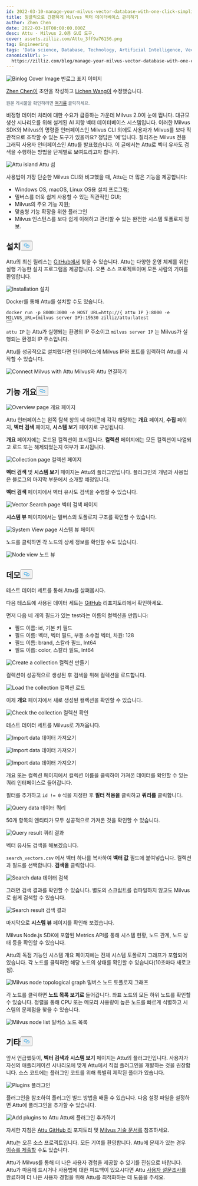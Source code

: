 ```yaml
---
id: 2022-03-10-manage-your-milvus-vector-database-with-one-click-simplicity.md
title: 원클릭으로 간편하게 Milvus 벡터 데이터베이스 관리하기
author: Zhen Chen
date: 2022-03-10T00:00:00.000Z
desc: Attu - Milvus 2.0용 GUI 도구.
cover: assets.zilliz.com/Attu_3ff9a76156.png
tag: Engineering
tags: 'Data science, Database, Technology, Artificial Intelligence, Vector Management'
canonicalUrl: >-
  https://zilliz.com/blog/manage-your-milvus-vector-database-with-one-click-simplicity
---
```

<p>
  
   <span class="img-wrapper"> <img translate="no" src="https://assets.zilliz.com/Attu_3ff9a76156.png" alt="Binlog Cover Image" class="doc-image" id="binlog-cover-image" />
   </span> <span class="img-wrapper"> <span>빈로그 표지 이미지</span> </span></p>
<p><a href="https://github.com/czhen-zilliz">Zhen Chen이</a> 초안을 작성하고 <a href="https://github.com/LocoRichard">Lichen Wang이</a> 수정했습니다.</p>
<p style="font-size: 12px;color: #4c5a67">원본 게시물을 확인하려면 <a href="https://zilliz.com/blog/manage-your-milvus-vector-database-with-one-click-simplicity">여기를</a> 클릭하세요.</p> 
<p>비정형 데이터 처리에 대한 수요가 급증하는 가운데 Milvus 2.0이 눈에 띕니다. 대규모 생산 시나리오를 위해 설계된 AI 지향 벡터 데이터베이스 시스템입니다. 이러한 Milvus SDK와 Milvus의 명령줄 인터페이스인 Milvus CLI 외에도 사용자가 Milvus를 보다 직관적으로 조작할 수 있는 도구가 있을까요? 정답은 '예'입니다. 질리즈는 Milvus 전용 그래픽 사용자 인터페이스인 Attu를 발표했습니다. 이 글에서는 Attu로 벡터 유사도 검색을 수행하는 방법을 단계별로 보여드리고자 합니다.</p>
<p>
  
   <span class="img-wrapper"> <img translate="no" src="https://assets.zilliz.com/map_aa1cda30d4.png" alt="Attu island" class="doc-image" id="attu-island" />
   </span> <span class="img-wrapper"> <span>Attu 섬</span> </span></p>
<p>사용법이 가장 단순한 Milvus CLI와 비교했을 때, Attu는 더 많은 기능을 제공합니다:</p>
<ul>
<li>Windows OS, macOS, Linux OS용 설치 프로그램;</li>
<li>밀버스를 더욱 쉽게 사용할 수 있는 직관적인 GUI;</li>
<li>Milvus의 주요 기능 지원;</li>
<li>맞춤형 기능 확장을 위한 플러그인</li>
<li>Milvus 인스턴스를 보다 쉽게 이해하고 관리할 수 있는 완전한 시스템 토폴로지 정보.</li>
</ul>
<h2 id="Installation" class="common-anchor-header">설치<button data-href="#Installation" class="anchor-icon" translate="no">
      <svg translate="no"
        aria-hidden="true"
        focusable="false"
        height="20"
        version="1.1"
        viewBox="0 0 16 16"
        width="16"
      >
        <path
          fill="#0092E4"
          fill-rule="evenodd"
          d="M4 9h1v1H4c-1.5 0-3-1.69-3-3.5S2.55 3 4 3h4c1.45 0 3 1.69 3 3.5 0 1.41-.91 2.72-2 3.25V8.59c.58-.45 1-1.27 1-2.09C10 5.22 8.98 4 8 4H4c-.98 0-2 1.22-2 2.5S3 9 4 9zm9-3h-1v1h1c1 0 2 1.22 2 2.5S13.98 12 13 12H9c-.98 0-2-1.22-2-2.5 0-.83.42-1.64 1-2.09V6.25c-1.09.53-2 1.84-2 3.25C6 11.31 7.55 13 9 13h4c1.45 0 3-1.69 3-3.5S14.5 6 13 6z"
        ></path>
      </svg>
    </button></h2><p>Attu의 최신 릴리스는 <a href="https://github.com/zilliztech/attu/releases">GitHub에서</a> 찾을 수 있습니다. Attu는 다양한 운영 체제를 위한 실행 가능한 설치 프로그램을 제공합니다. 오픈 소스 프로젝트이며 모든 사람의 기여를 환영합니다.</p>
<p>
  
   <span class="img-wrapper"> <img translate="no" src="https://assets.zilliz.com/installation_bbe62873af.png" alt="Installation" class="doc-image" id="installation" />
   </span> <span class="img-wrapper"> <span>설치</span> </span></p>
<p>Docker를 통해 Attu를 설치할 수도 있습니다.</p>
<pre><code translate="no" class="language-shell">docker run -p <span class="hljs-number">8000</span>:<span class="hljs-number">3000</span> -e <span class="hljs-variable constant_">HOST_URL</span>=<span class="hljs-attr">http</span>:<span class="hljs-comment">//{ attu IP }:8000 -e MILVUS_URL={milvus server IP}:19530 zilliz/attu:latest</span>
<button class="copy-code-btn"></button></code></pre>
<p><code translate="no">attu IP</code> 는 Attu가 실행되는 환경의 IP 주소이고 <code translate="no">milvus server IP</code> 는 Milvus가 실행되는 환경의 IP 주소입니다.</p>
<p>Attu를 성공적으로 설치했다면 인터페이스에 Milvus IP와 포트를 입력하여 Attu를 시작할 수 있습니다.</p>
<p>
  
   <span class="img-wrapper"> <img translate="no" src="https://assets.zilliz.com/connect_1fde46d9d5.png" alt="Connect Milvus with Attu" class="doc-image" id="connect-milvus-with-attu" />
   </span> <span class="img-wrapper"> <span>Milvus와 Attu 연결하기</span> </span></p>
<h2 id="Feature-overview" class="common-anchor-header">기능 개요<button data-href="#Feature-overview" class="anchor-icon" translate="no">
      <svg translate="no"
        aria-hidden="true"
        focusable="false"
        height="20"
        version="1.1"
        viewBox="0 0 16 16"
        width="16"
      >
        <path
          fill="#0092E4"
          fill-rule="evenodd"
          d="M4 9h1v1H4c-1.5 0-3-1.69-3-3.5S2.55 3 4 3h4c1.45 0 3 1.69 3 3.5 0 1.41-.91 2.72-2 3.25V8.59c.58-.45 1-1.27 1-2.09C10 5.22 8.98 4 8 4H4c-.98 0-2 1.22-2 2.5S3 9 4 9zm9-3h-1v1h1c1 0 2 1.22 2 2.5S13.98 12 13 12H9c-.98 0-2-1.22-2-2.5 0-.83.42-1.64 1-2.09V6.25c-1.09.53-2 1.84-2 3.25C6 11.31 7.55 13 9 13h4c1.45 0 3-1.69 3-3.5S14.5 6 13 6z"
        ></path>
      </svg>
    </button></h2><p>
  
   <span class="img-wrapper"> <img translate="no" src="https://assets.zilliz.com/overview_591e230514.png" alt="Overview page" class="doc-image" id="overview-page" />
   </span> <span class="img-wrapper"> <span>개요 페이지</span> </span></p>
<p>Attu 인터페이스는 왼쪽 탐색 창의 네 아이콘에 각각 해당하는 <strong>개요</strong> 페이지, <strong>수집</strong> 페이지, <strong>벡터 검색</strong> 페이지, <strong>시스템 보기</strong> 페이지로 구성됩니다.</p>
<p><strong>개요</strong> 페이지에는 로드된 컬렉션이 표시됩니다. <strong>컬렉션</strong> 페이지에는 모든 컬렉션이 나열되고 로드 또는 해제되었는지 여부가 표시됩니다.</p>
<p>
  
   <span class="img-wrapper"> <img translate="no" src="https://assets.zilliz.com/collection_42656fe308.png" alt="Collection page" class="doc-image" id="collection-page" />
   </span> <span class="img-wrapper"> <span>컬렉션 페이지</span> </span></p>
<p><strong>벡터 검색</strong> 및 <strong>시스템 보기</strong> 페이지는 Attu의 플러그인입니다. 플러그인의 개념과 사용법은 블로그의 마지막 부분에서 소개할 예정입니다.</p>
<p><strong>벡터 검색</strong> 페이지에서 벡터 유사도 검색을 수행할 수 있습니다.</p>
<p>
  
   <span class="img-wrapper"> <img translate="no" src="https://assets.zilliz.com/vector_search_be7365687c.png" alt="Vector Search page" class="doc-image" id="vector-search-page" />
   </span> <span class="img-wrapper"> <span>벡터 검색 페이지</span> </span></p>
<p><strong>시스템 뷰</strong> 페이지에서는 밀버스의 토폴로지 구조를 확인할 수 있습니다.</p>
<p>
  
   <span class="img-wrapper"> <img translate="no" src="https://assets.zilliz.com/system_view_e1df15023d.png" alt="System View page" class="doc-image" id="system-view-page" />
   </span> <span class="img-wrapper"> <span>시스템 뷰 페이지</span> </span></p>
<p>노드를 클릭하면 각 노드의 상세 정보를 확인할 수도 있습니다.</p>
<p>
  
   <span class="img-wrapper"> <img translate="no" src="https://assets.zilliz.com/node_view_5bbc25f9b2.png" alt="Node view" class="doc-image" id="node-view" />
   </span> <span class="img-wrapper"> <span>노드 뷰</span> </span></p>
<h2 id="Demonstration" class="common-anchor-header">데모<button data-href="#Demonstration" class="anchor-icon" translate="no">
      <svg translate="no"
        aria-hidden="true"
        focusable="false"
        height="20"
        version="1.1"
        viewBox="0 0 16 16"
        width="16"
      >
        <path
          fill="#0092E4"
          fill-rule="evenodd"
          d="M4 9h1v1H4c-1.5 0-3-1.69-3-3.5S2.55 3 4 3h4c1.45 0 3 1.69 3 3.5 0 1.41-.91 2.72-2 3.25V8.59c.58-.45 1-1.27 1-2.09C10 5.22 8.98 4 8 4H4c-.98 0-2 1.22-2 2.5S3 9 4 9zm9-3h-1v1h1c1 0 2 1.22 2 2.5S13.98 12 13 12H9c-.98 0-2-1.22-2-2.5 0-.83.42-1.64 1-2.09V6.25c-1.09.53-2 1.84-2 3.25C6 11.31 7.55 13 9 13h4c1.45 0 3-1.69 3-3.5S14.5 6 13 6z"
        ></path>
      </svg>
    </button></h2><p>테스트 데이터 세트를 통해 Attu를 살펴봅시다.</p>
<p>다음 테스트에 사용된 데이터 세트는 <a href="https://github.com/zilliztech/attu/tree/main/examples">GitHub</a> 리포지토리에서 확인하세요.</p>
<p>먼저 다음 네 개의 필드가 있는 test라는 이름의 컬렉션을 만듭니다:</p>
<ul>
<li>필드 이름: id, 기본 키 필드</li>
<li>필드 이름: 벡터, 벡터 필드, 부동 소수점 벡터, 차원: 128</li>
<li>필드 이름: brand, 스칼라 필드, Int64</li>
<li>필드 이름: color, 스칼라 필드, Int64</li>
</ul>
<p>
  
   <span class="img-wrapper"> <img translate="no" src="https://assets.zilliz.com/create_collection_95dfa15354.png" alt="Create a collection" class="doc-image" id="create-a-collection" />
   </span> <span class="img-wrapper"> <span>컬렉션 만들기</span> </span></p>
<p>컬렉션이 성공적으로 생성된 후 검색을 위해 컬렉션을 로드합니다.</p>
<p>
  
   <span class="img-wrapper"> <img translate="no" src="https://assets.zilliz.com/load_collection_fec39171df.png" alt="Load the collection" class="doc-image" id="load-the-collection" />
   </span> <span class="img-wrapper"> <span>컬렉션 로드</span> </span></p>
<p>이제 <strong>개요</strong> 페이지에서 새로 생성된 컬렉션을 확인할 수 있습니다.</p>
<p>
  
   <span class="img-wrapper"> <img translate="no" src="https://assets.zilliz.com/check_collection_163b05477e.png" alt="Check the collection" class="doc-image" id="check-the-collection" />
   </span> <span class="img-wrapper"> <span>컬렉션 확인</span> </span></p>
<p>테스트 데이터 세트를 Milvus로 가져옵니다.</p>
<p>
  
   <span class="img-wrapper"> <img translate="no" src="https://assets.zilliz.com/import_data_1_f73d71be85.png" alt="Import data" class="doc-image" id="import-data" />
   </span> <span class="img-wrapper"> <span>데이터 가져오기</span> </span></p>
<p>
  
   <span class="img-wrapper"> <img translate="no" src="https://assets.zilliz.com/import_data_2_4b3c3c3c25.png" alt="Import data" class="doc-image" id="import-data" />
   </span> <span class="img-wrapper"> <span>데이터 가져오기</span> </span></p>
<p>
  
   <span class="img-wrapper"> <img translate="no" src="https://assets.zilliz.com/import_data_3_0def4e8550.png" alt="Import data" class="doc-image" id="import-data" />
   </span> <span class="img-wrapper"> <span>데이터 가져오기</span> </span></p>
<p>개요 또는 컬렉션 페이지에서 컬렉션 이름을 클릭하여 가져온 데이터를 확인할 수 있는 쿼리 인터페이스로 들어갑니다.</p>
<p>필터를 추가하고 <code translate="no">id != 0</code> 식을 지정한 후 <strong>필터 적용을</strong> 클릭하고 <strong>쿼리를</strong> 클릭합니다.</p>
<p>
  
   <span class="img-wrapper"> <img translate="no" src="https://assets.zilliz.com/query_data_24d9f71ccc.png" alt="Query data" class="doc-image" id="query-data" />
   </span> <span class="img-wrapper"> <span>데이터 쿼리</span> </span></p>
<p>50개 항목의 엔티티가 모두 성공적으로 가져온 것을 확인할 수 있습니다.</p>
<p>
  
   <span class="img-wrapper"> <img translate="no" src="https://assets.zilliz.com/query_result_bcbbd17084.png" alt="Query result" class="doc-image" id="query-result" />
   </span> <span class="img-wrapper"> <span>쿼리 결과</span> </span></p>
<p>벡터 유사도 검색을 해보겠습니다.</p>
<p><code translate="no">search_vectors.csv</code> 에서 벡터 하나를 복사하여 <strong>벡터 값</strong> 필드에 붙여넣습니다. 컬렉션과 필드를 선택합니다. <strong>검색을</strong> 클릭합니다.</p>
<p>
  
   <span class="img-wrapper"> <img translate="no" src="https://assets.zilliz.com/search_data_5af3a1db53.png" alt="Search data" class="doc-image" id="search-data" />
   </span> <span class="img-wrapper"> <span>데이터 검색</span> </span></p>
<p>그러면 검색 결과를 확인할 수 있습니다. 별도의 스크립트를 컴파일하지 않고도 Milvus로 쉽게 검색할 수 있습니다.</p>
<p>
  
   <span class="img-wrapper"> <img translate="no" src="https://assets.zilliz.com/search_result_961886efab.png" alt="Search result" class="doc-image" id="search-result" />
   </span> <span class="img-wrapper"> <span>검색 결과</span> </span></p>
<p>마지막으로 <strong>시스템 뷰</strong> 페이지를 확인해 보겠습니다.</p>
<p>Milvus Node.js SDK에 포함된 Metrics API를 통해 시스템 현황, 노드 관계, 노드 상태 등을 확인할 수 있습니다.</p>
<p>Attu의 독점 기능인 시스템 개요 페이지에는 전체 시스템 토폴로지 그래프가 포함되어 있습니다. 각 노드를 클릭하면 해당 노드의 상태를 확인할 수 있습니다(10초마다 새로고침).</p>
<p>
  
   <span class="img-wrapper"> <img translate="no" src="https://assets.zilliz.com/topological_graph_d0c5c17586.png" alt="Milvus node topological graph" class="doc-image" id="milvus-node-topological-graph" />
   </span> <span class="img-wrapper"> <span>밀버스 노드 토폴로지 그래프</span> </span></p>
<p>각 노드를 클릭하면 <strong>노드 목록 보기로</strong> 들어갑니다. 좌표 노드의 모든 하위 노드를 확인할 수 있습니다. 정렬을 통해 CPU 또는 메모리 사용량이 높은 노드를 빠르게 식별하고 시스템의 문제점을 찾을 수 있습니다.</p>
<p>
  
   <span class="img-wrapper"> <img translate="no" src="https://assets.zilliz.com/node_list_64fc610a8d.png" alt="Milvus node list" class="doc-image" id="milvus-node-list" />
   </span> <span class="img-wrapper"> <span>밀버스 노드 목록</span> </span></p>
<h2 id="Whats-more" class="common-anchor-header">기타<button data-href="#Whats-more" class="anchor-icon" translate="no">
      <svg translate="no"
        aria-hidden="true"
        focusable="false"
        height="20"
        version="1.1"
        viewBox="0 0 16 16"
        width="16"
      >
        <path
          fill="#0092E4"
          fill-rule="evenodd"
          d="M4 9h1v1H4c-1.5 0-3-1.69-3-3.5S2.55 3 4 3h4c1.45 0 3 1.69 3 3.5 0 1.41-.91 2.72-2 3.25V8.59c.58-.45 1-1.27 1-2.09C10 5.22 8.98 4 8 4H4c-.98 0-2 1.22-2 2.5S3 9 4 9zm9-3h-1v1h1c1 0 2 1.22 2 2.5S13.98 12 13 12H9c-.98 0-2-1.22-2-2.5 0-.83.42-1.64 1-2.09V6.25c-1.09.53-2 1.84-2 3.25C6 11.31 7.55 13 9 13h4c1.45 0 3-1.69 3-3.5S14.5 6 13 6z"
        ></path>
      </svg>
    </button></h2><p>앞서 언급했듯이, <strong>벡터 검색과</strong> <strong>시스템 보기</strong> 페이지는 Attu의 플러그인입니다. 사용자가 자신의 애플리케이션 시나리오에 맞게 Attu에서 직접 플러그인을 개발하는 것을 권장합니다. 소스 코드에는 플러그인 코드를 위해 특별히 제작된 폴더가 있습니다.</p>
<p>
  
   <span class="img-wrapper"> <img translate="no" src="https://assets.zilliz.com/plugins_a2d98e4e5b.png" alt="Plugins" class="doc-image" id="plugins" />
   </span> <span class="img-wrapper"> <span>플러그인</span> </span></p>
<p>플러그인을 참조하여 플러그인 빌드 방법을 배울 수 있습니다. 다음 설정 파일을 설정하면 Attu에 플러그인을 추가할 수 있습니다.</p>
<p>
  
   <span class="img-wrapper"> <img translate="no" src="https://assets.zilliz.com/add_plugins_e3ef53cc0d.png" alt="Add plugins to Attu" class="doc-image" id="add-plugins-to-attu" />
   </span> <span class="img-wrapper"> <span>Attu에 플러그인 추가하기</span> </span></p>
<p>자세한 지침은 <a href="https://github.com/zilliztech/attu/tree/main/doc">Attu GitHub 리</a> 포지토리 및 <a href="https://milvus.io/docs/v2.0.x/attu.md">Milvus 기술 문서를</a> 참조하세요.</p>
<p>Attu는 오픈 소스 프로젝트입니다. 모든 기여를 환영합니다. Attu에 문제가 있는 경우 <a href="https://github.com/zilliztech/attu/issues">이슈를 제출할</a> 수도 있습니다.</p>
<p>Attu가 Milvus를 통해 더 나은 사용자 경험을 제공할 수 있기를 진심으로 바랍니다. Attu가 마음에 드시거나 사용법에 대한 피드백이 있으시다면 Attu <a href="https://wenjuan.feishu.cn/m/cfm?t=suw4QnODU1ui-ok7r">사용자 설문조사를</a> 완료하여 더 나은 사용자 경험을 위해 Attu를 최적화하는 데 도움을 주세요.</p>
